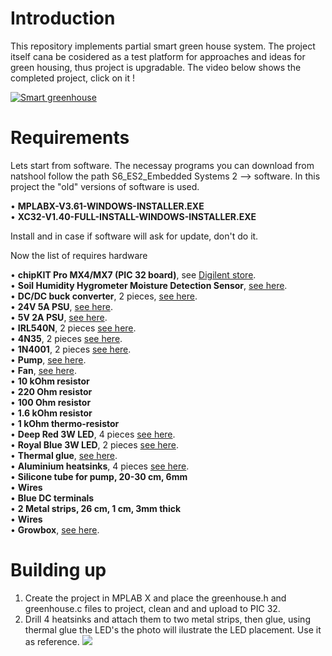 # Introduction
This repository implements partial smart green house system. The project itself cana be cosidered as a test platform for approaches and ideas for green housing, thus project is upgradable. The video below shows the completed project, click on it !


[![Smart greenhouse](http://img.youtube.com/vi/ukKui8jg3kg/0.jpg)](http://www.youtube.com/watch?v=ukKui8jg3kg "Smart greenhouse")


# Requirements
Lets start from software. The necessay programs you can download from natshool follow the path S6_ES2_Embedded Systems 2 --> software. In this project the "old" versions of software is used.

• **MPLABX-V3.61-WINDOWS-INSTALLER.EXE**<br/>
• **XC32-V1.40-FULL-INSTALL-WINDOWS-INSTALLER.EXE**

Install and in case if software will ask for update, don't do it.

Now the list of requires hardware

• **chipKIT Pro MX4/MX7 (PIC 32 board)**, see [Digilent store](https://store.digilentinc.com/digilent-pro-mx7-pic32-based-embedded-systems-trainer-board/).<br/>
• **Soil Humidity Hygrometer Moisture Detection Sensor**, [see here](https://www.ebay.com/itm/193579019780?hash=item2d12356e04:g:qrsAAOSwyo1fEV4a/).<br/>
• **DC/DC buck converter**, 2 pieces, [see here](https://www.aliexpress.com/item/32880711859.html?spm=a2g0o.productlist.0.0.c2056dc1JRKjr1&algo_pvid=07528233-404a-41d1-bc98-66a08222c6cf&algo_exp_id=07528233-404a-41d1-bc98-66a08222c6cf-17).<br/>
• **24V 5A PSU**, [see here](https://www.aliexpress.com/item/32917064576.html?spm=a2g0o.productlist.0.0.1e044929O7Oz3v&algo_pvid=c0f02355-a4ab-4b93-90f0-0c725b8d4208&algo_exp_id=c0f02355-a4ab-4b93-90f0-0c725b8d4208-16).<br/>
• **5V 2A PSU**, [see here](https://www.aliexpress.com/item/1005002248248456.html?spm=a2g0o.productlist.0.0.47221c374vA218&algo_pvid=85bee760-1de0-4256-8bfb-cd93d364205c&algo_exp_id=85bee760-1de0-4256-8bfb-cd93d364205c-58).<br/>
• **IRL540N**, 2 pieces [see here](https://www.aliexpress.com/item/33018674962.html?spm=a2g0o.productlist.0.0.4fcaf554dRe8s5&algo_pvid=e5f04b8b-bb7d-4e6c-b608-39f3f85b148d&algo_exp_id=e5f04b8b-bb7d-4e6c-b608-39f3f85b148d-0).<br/>
• **4N35**, 2 pieces [see here](https://www.aliexpress.com/item/32832602337.html?spm=a2g0o.productlist.0.0.adb142caq9VaeE&algo_pvid=80694628-e859-43af-be53-580e0c18366b&algo_exp_id=80694628-e859-43af-be53-580e0c18366b-2).<br/>
• **1N4001**, 2 pieces [see here](https://www.aliexpress.com/item/1005001552094086.html?spm=a2g0o.productlist.0.0.56f63da00oGqSh&algo_pvid=65960875-6243-4345-bc11-30e9f54c56d3&algo_exp_id=65960875-6243-4345-bc11-30e9f54c56d3-0).<br/>
• **Pump**, [see here](https://www.aliexpress.com/item/1005002405644529.html?spm=a2g0o.productlist.0.0.64a82b8d0ngwYL&algo_pvid=7e207499-687f-481c-9cc4-6513fec3d382&algo_exp_id=7e207499-687f-481c-9cc4-6513fec3d382-0).<br/>
• **Fan**, [see here](https://www.aliexpress.com/item/32815977265.html?spm=a2g0o.productlist.0.0.5fb66a0921BwNZ&algo_pvid=e2596c4d-6739-44ce-825a-b9f9dbc5cfa3&algo_exp_id=e2596c4d-6739-44ce-825a-b9f9dbc5cfa3-46).<br/>
• **10 kOhm resistor**<br/>
• **220 Ohm resistor**<br/>
• **100 Ohm resistor**<br/>
• **1.6 kOhm resistor**<br/>
• **1 kOhm thermo-resistor**<br/>
• **Deep Red 3W LED**, 4 pieces [see here](https://www.ebay.com/itm/331827730204?var=540913915522&hash=item4d4279571c:g:-acAAOSwy5ZXCge7).<br/>
• **Royal Blue 3W LED**, 2 pieces [see here](https://www.ebay.com/itm/254943815529?var=554824610970&hash=item3b5bd5e769:g:meEAAOSwPVJgeQBr).<br/>
• **Thermal glue**, [see here](https://www.aliexpress.com/item/1005001810626068.html?spm=a2g0o.productlist.0.0.c4e35b10uyqpxz&algo_pvid=ec34edbd-4966-46d3-9505-f41c84166e01&algo_exp_id=ec34edbd-4966-46d3-9505-f41c84166e01-0).<br/>
• **Aluminium heatsinks**, 4 pieces [see here](https://www.ebay.com/itm/114879082071?hash=item1abf53ae57:g:VYAAAOSwOUxg4ox0).<br/>
• **Silicone tube for pump, 20-30 cm, 6mm**<br/>
• **Wires**<br/>
• **Blue DC terminals**<br/>
• **2 Metal strips, 26 cm, 1 cm, 3mm thick**<br/>
• **Wires**<br/>
• **Growbox**, [see here](https://royalroom.eu/en/classic-series/27-c30.html).<br/>

# Building up

1. Create the project in MPLAB X and place the greenhouse.h and greenhouse.c files to project, clean and and upload to PIC 32.
2. Drill 4 heatsinks and attach them to two metal strips, then glue, using thermal glue the LED's the photo will ilustrate the LED placement. Use it as reference.
![](images/LEDs_prot_placeement.jpg)










